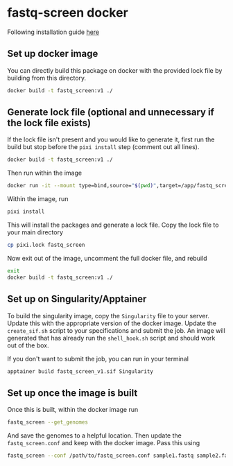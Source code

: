 # fastq-screen docker

Following installation guide [here](https://stevenwingett.github.io/FastQ-Screen/)

## Set up docker image

You can directly build this package on docker with the provided lock file by building from this directory.

```bash
docker build -t fastq_screen:v1 ./
```

## Generate lock file (optional and unnecessary if the lock file exists)
If the lock file isn't present and you would like to generate it, first run the build but stop before the `pixi install` step (comment out all lines).

```bash
docker build -t fastq_screen:v1 ./
```

Then run within the image

```bash
docker run -it --mount type=bind,source="$(pwd)",target=/app/fastq_screen fastq_screen:v1 sh
```

Within the image, run

```bash
pixi install
```

This will install the packages and generate a lock file. Copy the lock file to your main directory

```bash
cp pixi.lock fastq_screen
```

Now exit out of the image, uncomment the full docker file, and rebuild

```bash
exit
docker build -t fastq_screen:v1 ./
```

## Set up on Singularity/Apptainer
To build the singularity image, copy the `Singularity` file to your server. Update this with the appropriate version of the docker image. Update the `create_sif.sh` script to your specifications and submit the job. An image will generated that has already run the `shell_hook.sh` script and should work out of the box.

If you don't want to submit the job, you can run in your terminal
```bash
apptainer build fastq_screen_v1.sif Singularity
```

## Set up once the image is built
Once this is built, within the docker image run

```bash
fastq_screen --get_genomes
```

And save the genomes to a helpful location. Then update the `fastq_screen.conf` and keep with the docker image. Pass this using

```bash
fastq_screen --conf /path/to/fastq_screen.conf sample1.fastq sample2.fastq
```
